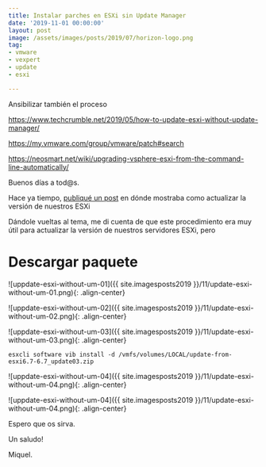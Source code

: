 ```yaml
---
title: Instalar parches en ESXi sin Update Manager
date: '2019-11-01 00:00:00'
layout: post
image: /assets/images/posts/2019/07/horizon-logo.png
tag:
- vmware
- vexpert
- update
- esxi

---
```


Ansibilizar también el proceso

https://www.techcrumble.net/2019/05/how-to-update-esxi-without-update-manager/

https://my.vmware.com/group/vmware/patch#search

https://neosmart.net/wiki/upgrading-vsphere-esxi-from-the-command-line-automatically/

Buenos días a tod@s.

Hace ya tiempo, [publiqué un post](https://miquelmariano.github.io/2018/05/02/update-esxi-offline-bundle/) en dónde mostraba como actualizar la versión de nuestros ESXi

Dándole vueltas al tema, me di cuenta de que este procedimiento era muy útil para actualizar la versión de nuestros servidores ESXi, pero


# Descargar paquete

![uppdate-esxi-without-um-01]({{ site.imagesposts2019 }}/11/update-esxi-without-um-01.png){: .align-center}

![uppdate-esxi-without-um-02]({{ site.imagesposts2019 }}/11/update-esxi-without-um-02.png){: .align-center}

![uppdate-esxi-without-um-03]({{ site.imagesposts2019 }}/11/update-esxi-without-um-03.png){: .align-center}

```ssh
esxcli software vib install -d /vmfs/volumes/LOCAL/update-from-esxi6.7-6.7_update03.zip
```

![uppdate-esxi-without-um-04]({{ site.imagesposts2019 }}/11/update-esxi-without-um-04.png){: .align-center}

![uppdate-esxi-without-um-04]({{ site.imagesposts2019 }}/11/update-esxi-without-um-04.png){: .align-center}

Espero que os sirva.

Un saludo!

Miquel.


